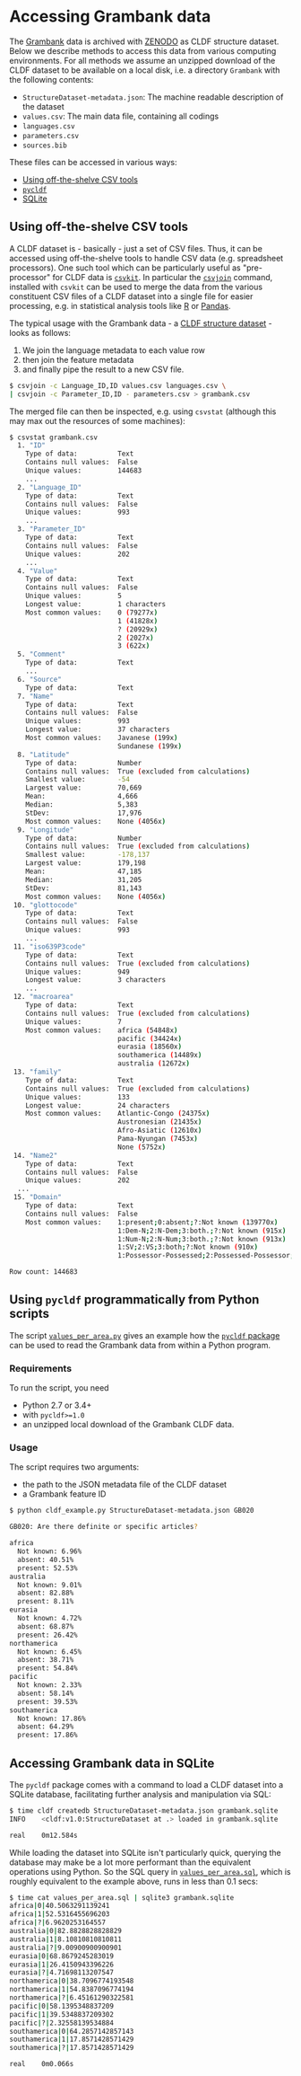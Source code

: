 
# Accessing Grambank data

The [Grambank](http://grambank.clld.org) data is archived with [ZENODO](https://zenodo.org) as CLDF structure dataset.
Below we describe methods to access this data from various computing environments. For all methods we assume an
unzipped download of the CLDF dataset to be available on a local disk, i.e. a directory `Grambank` with the following contents:
- `StructureDataset-metadata.json`: The machine readable description of the dataset
- `values.csv`: The main data file, containing all codings
- `languages.csv`
- `parameters.csv`
- `sources.bib`


These files can be accessed in various ways:
- [Using off-the-shelve CSV tools](#csvkit)
- [`pycldf`](#pycldf)
- [SQLite](#sqlite)


<a id="csvkit"> </a>
## Using off-the-shelve CSV tools

A CLDF dataset is - basically - just a set of CSV files. Thus, it can be accessed using off-the-shelve
tools to handle CSV data (e.g. spreadsheet processors). One such tool which can be particularly useful as
"pre-processor" for CLDF data is [`csvkit`](https://csvkit.readthedocs.io/). In particular the 
[`csvjoin`](https://csvkit.readthedocs.io/en/1.0.2/scripts/csvjoin.html) command, installed with `csvkit` can
be used to merge the data from the various constituent CSV files of a CLDF dataset into a single file for
easier processing, e.g. in statistical analysis tools like [R](https://www.r-project.org/) or [Pandas](http://pandas.pydata.org/).

The typical usage with the Grambank data - a [CLDF structure dataset](https://github.com/glottobank/cldf/tree/master/modules/StructureDataset) - looks as follows:
1. We join the language metadata to each value row
2. then join the feature metadata
3. and finally pipe the result to a new CSV file.

```bash
$ csvjoin -c Language_ID,ID values.csv languages.csv \
| csvjoin -c Parameter_ID,ID - parameters.csv > grambank.csv
```

The merged file can then be inspected, e.g. using `csvstat` (although this may max out the resources of
some machines):
```bash
$ csvstat grambank.csv 
  1. "ID"
	Type of data:          Text
	Contains null values:  False
	Unique values:         144683
	...
  2. "Language_ID"
	Type of data:          Text
	Contains null values:  False
	Unique values:         993
	...
  3. "Parameter_ID"
	Type of data:          Text
	Contains null values:  False
	Unique values:         202
	...
  4. "Value"
	Type of data:          Text
	Contains null values:  False
	Unique values:         5
	Longest value:         1 characters
	Most common values:    0 (79277x)
	                       1 (41828x)
	                       ? (20929x)
	                       2 (2027x)
	                       3 (622x)
  5. "Comment"
	Type of data:          Text
	...
  6. "Source"
	Type of data:          Text
  7. "Name"
	Type of data:          Text
	Contains null values:  False
	Unique values:         993
	Longest value:         37 characters
	Most common values:    Javanese (199x)
	                       Sundanese (199x)
  8. "Latitude"
	Type of data:          Number
	Contains null values:  True (excluded from calculations)
	Smallest value:        -54
	Largest value:         70,669
	Mean:                  4,666
	Median:                5,383
	StDev:                 17,976
	Most common values:    None (4056x)
  9. "Longitude"
	Type of data:          Number
	Contains null values:  True (excluded from calculations)
	Smallest value:        -178,137
	Largest value:         179,198
	Mean:                  47,185
	Median:                31,205
	StDev:                 81,143
	Most common values:    None (4056x)
 10. "glottocode"
	Type of data:          Text
	Contains null values:  False
	Unique values:         993
	...
 11. "iso639P3code"
	Type of data:          Text
	Contains null values:  True (excluded from calculations)
	Unique values:         949
	Longest value:         3 characters
	...
 12. "macroarea"
	Type of data:          Text
	Contains null values:  True (excluded from calculations)
	Unique values:         7
	Most common values:    africa (54848x)
	                       pacific (34424x)
	                       eurasia (18560x)
	                       southamerica (14489x)
	                       australia (12672x)
 13. "family"
	Type of data:          Text
	Contains null values:  True (excluded from calculations)
	Unique values:         133
	Longest value:         24 characters
	Most common values:    Atlantic-Congo (24375x)
	                       Austronesian (21435x)
	                       Afro-Asiatic (12610x)
	                       Pama-Nyungan (7453x)
	                       None (5752x)
 14. "Name2"
	Type of data:          Text
	Contains null values:  False
	Unique values:         202
  ...
 15. "Domain"
	Type of data:          Text
	Contains null values:  False
	Most common values:    1:present;0:absent;?:Not known (139770x)
	                       1:Dem-N;2:N-Dem;3:both.;?:Not known (915x)
	                       1:Num-N;2:N-Num;3:both.;?:Not known (913x)
	                       1:SV;2:VS;3:both;?:Not known (910x)
	                       1:Possessor-Possessed;2:Possessed-Possessor;3:both;?:Not known (884x)

Row count: 144683
```

<a id="pycldf"> </a>
## Using `pycldf` programmatically from Python scripts

The script [`values_per_area.py`](values_per_area.py) gives an example how the [`pycldf` package](https://github.com/glottobank/pycldf)
can be used to read the Grambank data from within a Python program.


### Requirements

To run the script, you need 
- Python 2.7 or 3.4+
- with `pycldf>=1.0`
- an unzipped local download of the Grambank CLDF data.


### Usage

The script requires two arguments:
- the path to the JSON metadata file of the CLDF dataset
- a Grambank feature ID

```bash
$ python cldf_example.py StructureDataset-metadata.json GB020

GB020: Are there definite or specific articles?

africa
  Not known: 6.96%
  absent: 40.51%
  present: 52.53%
australia
  Not known: 9.01%
  absent: 82.88%
  present: 8.11%
eurasia
  Not known: 4.72%
  absent: 68.87%
  present: 26.42%
northamerica
  Not known: 6.45%
  absent: 38.71%
  present: 54.84%
pacific
  Not known: 2.33%
  absent: 58.14%
  present: 39.53%
southamerica
  Not known: 17.86%
  absent: 64.29%
  present: 17.86%
```

<a id="sqlite"> </a>
## Accessing Grambank data in SQLite

The `pycldf` package comes with a command to load a CLDF dataset into a SQLite database,
facilitating further analysis and manipulation via SQL:

```bash
$ time cldf createdb StructureDataset-metadata.json grambank.sqlite
INFO    <cldf:v1.0:StructureDataset at .> loaded in grambank.sqlite

real	0m12.584s
```

While loading the dataset into SQLite isn't particularly quick, querying the database may make
be a lot more performant than the equivalent operations using Python. So the SQL query in 
[`values_per_area.sql`](values_per_area.sql), which is roughly equivalent to the example above, runs in
less than 0.1 secs:
```bash
$ time cat values_per_area.sql | sqlite3 grambank.sqlite 
africa|0|40.5063291139241
africa|1|52.5316455696203
africa|?|6.9620253164557
australia|0|82.8828828828829
australia|1|8.10810810810811
australia|?|9.00900900900901
eurasia|0|68.8679245283019
eurasia|1|26.4150943396226
eurasia|?|4.71698113207547
northamerica|0|38.7096774193548
northamerica|1|54.8387096774194
northamerica|?|6.45161290322581
pacific|0|58.1395348837209
pacific|1|39.5348837209302
pacific|?|2.32558139534884
southamerica|0|64.2857142857143
southamerica|1|17.8571428571429
southamerica|?|17.8571428571429

real	0m0.066s
```
